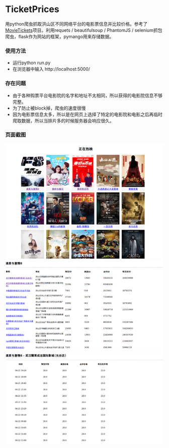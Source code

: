 # TicketPrices
用python爬虫抓取洪山区不同网络平台的电影票信息并比较价格。参考了[MovieTickets](https://github.com/LiangCY/MovieTickets)项目。利用requets / beautifulsoup / PhantomJS / selenium抓包爬虫，flask作为网站的框架，pymango用来存储数据。

### 使用方法
* 运行python run.py
* 在浏览器中输入 http://localhost:5000/

### 存在问题
* 由于各种购票平台电影院的名字和地址不太相同，所以获得的电影院信息不够完整。
* 为了防止被block掉，爬虫的速度很慢
* 因为电影票信息太多，所以是在网页上选择了特定的电影院和电影之后再临时爬取数据，所以当排片多的时候服务器会响应很久。

### 页面截图
<img src="shots/movie.png">
<img src="shots/cinema.png">
<img src="shots/tickets.png">